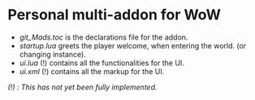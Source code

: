 # Personal multi-addon for WoW

* _git_Mads.toc_ is the declarations file for the addon.
* _startup.lua_ greets the player welcome, when entering the world. (or changing instance).
* _ui.lua_ (!) contains all the functionalities for the UI.
* _ui.xml_ (!) contains all the markup for the UI.

_(!) : This has not yet been fully implemented._